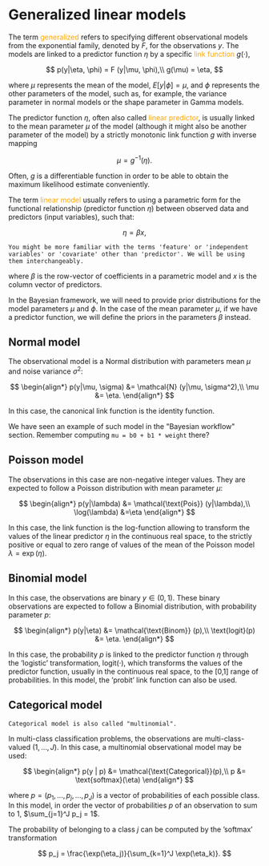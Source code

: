 # Generalized linear models

The term <font color='orange'>generalized</font> refers to specifying different observational models from the exponential family, denoted by $F$, for the observations $y$. The models are linked to a predictor function $\eta$ by a specific <font color='orange'>link function</font> $g(·)$,

$$
p(y|\eta, \phi) = F (y|\mu, \phi),\\
g(\mu) = \eta,
$$

where $\mu$ represents the mean of the model, $E[y | \phi] = \mu$, and $\phi$ represents the other parameters of the model, such as, for example, the variance parameter in normal models or the shape parameter in Gamma models. 

The predictor function $\eta$, often also called <font color='orange'>linear predictor</font>, is usually linked to the mean parameter $\mu$ of the model (although it might also be another parameter of the model) by a strictly monotonic link function $g$ with inverse mapping 

$$
\mu = g^{−1}(\eta). 
$$

Often, $g$ is a differentiable function in order to be able to obtain the maximum likelihood estimate conveniently.

The term <font color='orange'>linear model</font> usually refers to using a parametric form for the functional relationship (predictor function $\eta$) between observed data and predictors (input variables), such that:

$$
\eta = \beta x,
$$

```{margin}
You might be more familiar with the terms 'feature' or 'independent variables' or 'covariate' other than 'predictor'. We will be using them interchangeably.
```
where $\beta$ is the row-vector of coefficients in a parametric model and $x$ is the column vector of predictors.

In the Bayesian framework, we will need to provide prior distributions for the model parameters $\mu$ and $\phi$. In the case of the mean parameter $\mu$, if we have a predictor function, we will define the priors in the parameters $\beta$ instead.

## Normal model

The observational model is a Normal distribution with parameters mean $\mu$ and noise variance $\sigma^2$:

$$
\begin{align*}
p(y|\mu, \sigma) &= \mathcal{N} (y|\mu, \sigma^2),\\
\mu &= \eta.
\end{align*}
$$

In this case, the canonical link function is the identity function.

We have seen an example of such model in the "Bayesian workflow" section. Remember computing `mu = b0 + b1 * weight` there?

## Poisson model

The observations in this case are non-negative integer values. They are expected to follow a Poisson distribution with mean parameter $\mu$:

$$
\begin{align*}
p(y|\lambda) &= \mathcal{\text{Pois}} (y|\lambda),\\
\log(\lambda) &=\eta
\end{align*}
$$

In this case, the link function is the log-function allowing to transform the values of the linear predictor $\eta$ in the continuous real space, to the strictly positive or equal to zero range of values of the mean of the Poisson model $\lambda = \exp(\eta)$.

## Binomial model

In this case, the observations are binary $y \in (0,1)$. These binary observations are expected to follow a Binomial distribution, with probability parameter $p$:

$$
\begin{align*}
p(y|\eta) &= \mathcal{\text{Binom}} (p),\\
\text{logit}(p) &= \eta.
\end{align*}
$$

In this case, the probability $p$ is linked to the predictor function $\eta$ through the ’logistic’ transformation, $\text{logit}(·)$, which transforms the values of the predictor function, usually in the continuous real space, to the [0,1] range of probabilities. In this model, the ’probit’ link function can also be used. 


## Categorical model
```{margin}
Categorical model is also called "multinomial".
```

In multi-class classification problems, the observations are multi-class-valued $(1, . . . , J )$. In this case, a multinomial observational model may be used:

$$
\begin{align*}
p(y | p) &= \mathcal{\text{Categorical}}(p),\\
p &= \text{softmax}(\eta)
\end{align*}
$$

where $p = (p_1,...,p_j,...,p_J)$ is a vector of probabilities of each possible class. In this model, in order the vector of probabilities $p$ of an observation to sum to 1, $\sum_{j=1}^J p_j = 1$.

The probability of belonging to a class $j$ can be computed by the ’softmax’ transformation

$$
p_j = \frac{\exp(\eta_j)}{\sum_{k=1}^J \exp(\eta_k)}.
$$